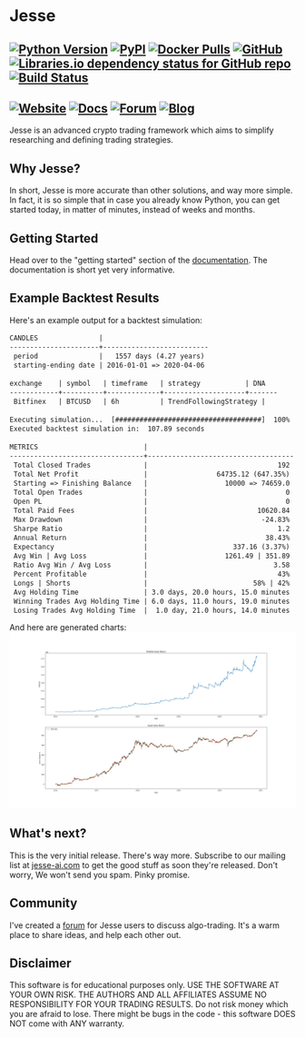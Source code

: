 # Jesse
[![Python Version](https://img.shields.io/badge/python-3.6%20%7C%203.7%20%7C%203.8-blue)](https://www.python.org/)
[![PyPI](https://img.shields.io/pypi/v/jesse)](https://pypi.org/project/jesse)
[![Docker Pulls](https://img.shields.io/docker/pulls/salehmir/jesse)](https://hub.docker.com/r/salehmir/jesse)
[![GitHub](https://img.shields.io/github/license/jesse-ai/jesse)](https://github.com/jesse-ai/jesse)
[![Libraries.io dependency status for GitHub repo](https://img.shields.io/librariesio/github/jesse-ai/jesse)](https://libraries.io/pypi/jesse)
[![Build Status](https://travis-ci.com/jesse-ai/jesse.svg?branch=master)](https://travis-ci.com/jesse-ai/jesse)
---
[![Website](https://img.shields.io/badge/Website-Start%20here!-9cf)](https://jesse-ai.com)
[![Docs](https://img.shields.io/badge/Docs-Learn%20how!-red)](https://docs.jesse-ai.com)
[![Forum](https://img.shields.io/badge/Forum-Join%20us!-brightgreen)](https://forum.jesse-ai.com)
[![Blog](https://img.shields.io/badge/Blog-Get%20the%20news!-blueviolet)](https://jesse-ai.com/blog)
---
Jesse is an advanced crypto trading framework which aims to simplify researching and defining trading strategies.

## Why Jesse?
In short, Jesse is more accurate than other solutions, and way more simple. 
In fact, it is so simple that in case you already know Python, you can get started today, in matter of minutes, instead of weeks and months.

## Getting Started
Head over to the "getting started" section of the [documentation](https://docs.jesse-ai.com/docs/getting-started). The 
documentation is short yet very informative. 

## Example Backtest Results
Here's an example output for a backtest simulation:
```
CANDLES               |
----------------------+--------------------------
 period               |   1557 days (4.27 years)
 starting-ending date | 2016-01-01 => 2020-04-06

exchange    | symbol   | timeframe   | strategy           | DNA
------------+----------+-------------+--------------------+-------
 Bitfinex   | BTCUSD   | 6h          | TrendFollowingStrategy |

Executing simulation...  [####################################]  100%
Executed backtest simulation in:  107.89 seconds

METRICS                          |
---------------------------------+------------------------------------
 Total Closed Trades             |                                192
 Total Net Profit                |                 64735.12 (647.35%)
 Starting => Finishing Balance   |                   10000 => 74659.0
 Total Open Trades               |                                  0
 Open PL                         |                                  0
 Total Paid Fees                 |                           10620.84
 Max Drawdown                    |                            -24.83%
 Sharpe Ratio                    |                                1.2
 Annual Return                   |                             38.43%
 Expectancy                      |                     337.16 (3.37%)
 Avg Win | Avg Loss              |                   1261.49 | 351.89
 Ratio Avg Win / Avg Loss        |                               3.58
 Percent Profitable              |                                43%
 Longs | Shorts                  |                          58% | 42%
 Avg Holding Time                | 3.0 days, 20.0 hours, 15.0 minutes
 Winning Trades Avg Holding Time | 6.0 days, 11.0 hours, 19.0 minutes
 Losing Trades Avg Holding Time  |  1.0 day, 21.0 hours, 14.0 minutes
```

And here are generated charts:
![chart-example](https://raw.githubusercontent.com/jesse-ai/jesse/master/assets/chart-example.png)

## What's next?
This is the very initial release. There's way more. Subscribe to our mailing list at [jesse-ai.com](https://jesse-ai.com) to get the good stuff as soon they're released. Don't worry, We won't send you spam. Pinky promise.

## Community
I've created a [forum](http://forum.jesse-ai.com/) for Jesse users to discuss algo-trading. It's a warm place to share ideas, and help each other out. 

## Disclaimer
This software is for educational purposes only. USE THE SOFTWARE AT YOUR OWN RISK. THE AUTHORS AND ALL AFFILIATES ASSUME NO RESPONSIBILITY FOR YOUR TRADING RESULTS. Do not risk money which you are afraid to lose. There might be bugs in the code - this software DOES NOT come with ANY warranty.
